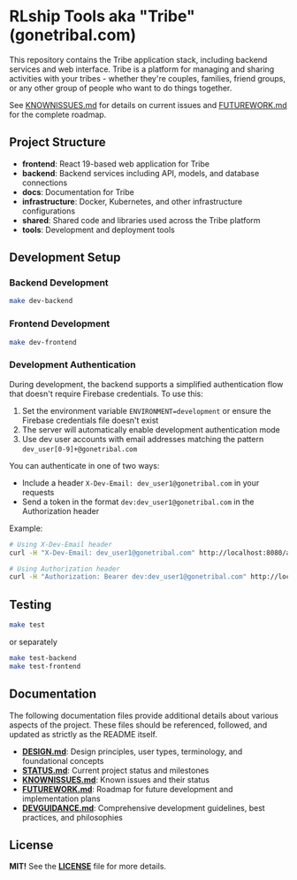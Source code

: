 # RLship Tools aka "Tribe" (gonetribal.com)

This repository contains the Tribe application stack, including backend services and web interface. Tribe is a platform for managing and sharing activities with your tribes - whether they're couples, families, friend groups, or any other group of people who want to do things together.


See [KNOWNISSUES.md](KNOWNISSUES.md) for details on current issues and [FUTUREWORK.md](FUTUREWORK.md) for the complete roadmap.

## Project Structure

- **frontend**: React 19-based web application for Tribe
- **backend**: Backend services including API, models, and database connections
- **docs**: Documentation for Tribe
- **infrastructure**: Docker, Kubernetes, and other infrastructure configurations
- **shared**: Shared code and libraries used across the Tribe platform
- **tools**: Development and deployment tools

## Development Setup

### Backend Development

```bash
make dev-backend
```

### Frontend Development

```bash
make dev-frontend
```

### Development Authentication

During development, the backend supports a simplified authentication flow that doesn't require Firebase credentials. To use this:

1. Set the environment variable `ENVIRONMENT=development` or ensure the Firebase credentials file doesn't exist
2. The server will automatically enable development authentication mode
3. Use dev user accounts with email addresses matching the pattern `dev_user[0-9]+@gonetribal.com`

You can authenticate in one of two ways:
- Include a header `X-Dev-Email: dev_user1@gonetribal.com` in your requests
- Send a token in the format `dev:dev_user1@gonetribal.com` in the Authorization header

Example:
```bash
# Using X-Dev-Email header
curl -H "X-Dev-Email: dev_user1@gonetribal.com" http://localhost:8080/api/users/me

# Using Authorization header
curl -H "Authorization: Bearer dev:dev_user1@gonetribal.com" http://localhost:8080/api/users/me
```

## Testing

```bash
make test
```

or separately

```bash
make test-backend
make test-frontend
```

## Documentation

The following documentation files provide additional details about various aspects of the project. These files should be referenced, followed, and updated as strictly as the README itself.

- [**DESIGN.md**](DESIGN.md): Design principles, user types, terminology, and foundational concepts
- [**STATUS.md**](STATUS.md): Current project status and milestones
- [**KNOWNISSUES.md**](KNOWNISSUES.md): Known issues and their status
- [**FUTUREWORK.md**](FUTUREWORK.md): Roadmap for future development and implementation plans
- [**DEVGUIDANCE.md**](DEVGUIDANCE.md): Comprehensive development guidelines, best practices, and philosophies

## License

**MIT!** See the [**LICENSE**](LICENSE) file for more details.
